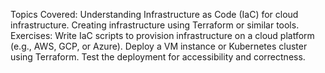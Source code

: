 Topics Covered:
	Understanding Infrastructure as Code (IaC) for cloud infrastructure.
	Creating infrastructure using Terraform or similar tools.
Exercises:
	Write IaC scripts to provision infrastructure on a cloud platform (e.g., AWS, GCP, or Azure).
	Deploy a VM instance or Kubernetes cluster using Terraform.
	Test the deployment for accessibility and correctness.
